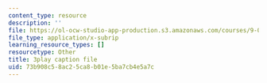 ```yaml
---
content_type: resource
description: ''
file: https://ol-ocw-studio-app-production.s3.amazonaws.com/courses/9-04-sensory-systems-fall-2013/73b908c58ac25ca8b01e5ba7cb4e5a7c_n-NpJQgSLrk.vtt
file_type: application/x-subrip
learning_resource_types: []
resourcetype: Other
title: 3play caption file
uid: 73b908c5-8ac2-5ca8-b01e-5ba7cb4e5a7c
---
```

